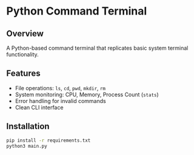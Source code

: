 # Python Command Terminal

## Overview
A Python-based command terminal that replicates basic system terminal functionality.

## Features
- File operations: `ls`, `cd`, `pwd`, `mkdir`, `rm`
- System monitoring: CPU, Memory, Process Count (`stats`)
- Error handling for invalid commands
- Clean CLI interface

## Installation
```bash
pip install -r requirements.txt
python3 main.py
